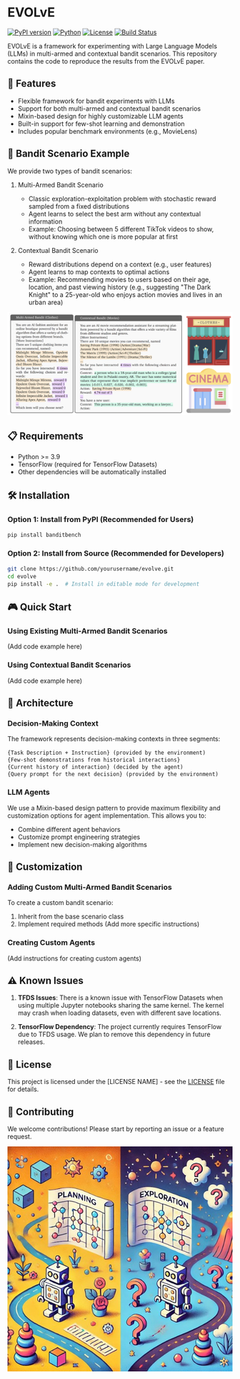 # EVOLvE

[![PyPI version](https://badge.fury.io/py/banditbench.svg)](https://badge.fury.io/py/banditbench)
[![Python](https://img.shields.io/badge/python-3.9+-blue.svg)](https://www.python.org/downloads/)
[![License](https://img.shields.io/badge/License-MIT-green.svg)](https://opensource.org/licenses/MIT)
[![Build Status](https://github.com/allenanie/evolve/actions/workflows/python-app.yml/badge.svg)](https://github.com/allenanie/evolve/actions)

EVOLvE is a framework for experimenting with Large Language Models (LLMs) in multi-armed and contextual bandit scenarios. This repository contains the code to reproduce the results from the EVOLvE paper.

## 🚀 Features

- Flexible framework for bandit experiments with LLMs
- Support for both multi-armed and contextual bandit scenarios
- Mixin-based design for highly customizable LLM agents
- Built-in support for few-shot learning and demonstration
- Includes popular benchmark environments (e.g., MovieLens)

## 🎯 Bandit Scenario Example

We provide two types of bandit scenarios:

1. Multi-Armed Bandit Scenario
   - Classic exploration-exploitation problem with stochastic reward sampled from a fixed distributions
   - Agent learns to select the best arm without any contextual information
   - Example: Choosing between 5 different TikTok videos to show, without knowing which one is more popular at first

2. Contextual Bandit Scenario
   - Reward distributions depend on a context (e.g., user features)
   - Agent learns to map contexts to optimal actions
   - Example: Recommending movies to users based on their age, location, and past viewing history (e.g., suggesting "The Dark Knight" to a 25-year-old who enjoys action movies and lives in an urban area)

<p align="center">
  <img src="https://github.com/allenanie/EVOLvE/blob/main/assets/bandit_scenario.png?raw=true" alt="Bandit Scenario Example"/>
</p>

## 📋 Requirements

- Python >= 3.9
- TensorFlow (required for TensorFlow Datasets)
- Other dependencies will be automatically installed

## 🛠️ Installation

### Option 1: Install from PyPI (Recommended for Users)

```bash
pip install banditbench
```

### Option 2: Install from Source (Recommended for Developers)

```bash
git clone https://github.com/yourusername/evolve.git
cd evolve
pip install -e .  # Install in editable mode for development
```

## 🎮 Quick Start

### Using Existing Multi-Armed Bandit Scenarios

(Add code example here)

### Using Contextual Bandit Scenarios

(Add code example here)

## 🧩 Architecture

### Decision-Making Context

The framework represents decision-making contexts in three segments:

```text
{Task Description + Instruction} (provided by the environment)
{Few-shot demonstrations from historical interactions}
{Current history of interaction} (decided by the agent)
{Query prompt for the next decision} (provided by the environment)
```

### LLM Agents

We use a Mixin-based design pattern to provide maximum flexibility and customization options for agent implementation. This allows you to:
- Combine different agent behaviors
- Customize prompt engineering strategies
- Implement new decision-making algorithms

## 🔧 Customization

### Adding Custom Multi-Armed Bandit Scenarios

To create a custom bandit scenario:
1. Inherit from the base scenario class
2. Implement required methods
(Add more specific instructions)

### Creating Custom Agents

(Add instructions for creating custom agents)

## ⚠️ Known Issues

1. **TFDS Issues**: There is a known issue with TensorFlow Datasets when using multiple Jupyter notebooks sharing the same kernel. The kernel may crash when loading datasets, even with different save locations.

2. **TensorFlow Dependency**: The project currently requires TensorFlow due to TFDS usage. We plan to remove this dependency in future releases.

## 📄 License

This project is licensed under the [LICENSE NAME] - see the [LICENSE](LICENSE) file for details.

## 🤝 Contributing

We welcome contributions! Please start by reporting an issue or a feature request.

<p align="center">
  <img src="https://github.com/allenanie/EVOLvE/blob/main/assets/main.jpeg?raw=true" alt="EVOLvE Framework Overview"/>
</p>
